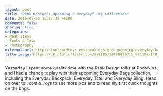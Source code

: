 ```yaml
---
layout: post
title: "Peak Design’s Upcoming “Everyday” Bag Collection"
date: 2016-09-23 13:27:35 +0200
comments: false
sharing: true
categories: 
- Neat Items
- Tools & Toys
- Photography
external-url: http://toolsandtoys.net/peak-designs-upcoming-everyday-bag-collection/
title-image: https://c8.staticflickr.com/9/8185/29790086711_971196a149_o.jpg
---
```


Yesterday I spent some quality time with the Peak Design folks at Photokina, and I had a chance to play with their upcoming Everyday Bags collection, including the Everyday Backpack, Everyday Tote, and Everyday Sling. Head on over to _Tools & Toys_ to see more pics and to read my first quick thoughts on the bags.
